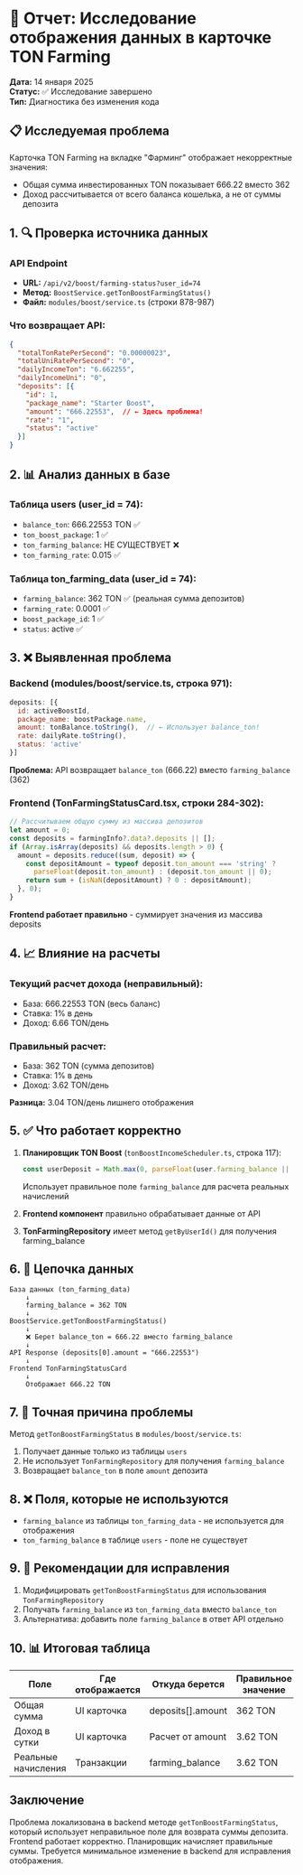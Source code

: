 # 🧪 Отчет: Исследование отображения данных в карточке TON Farming

**Дата:** 14 января 2025  
**Статус:** ✅ Исследование завершено  
**Тип:** Диагностика без изменения кода

## 📋 Исследуемая проблема
Карточка TON Farming на вкладке "Фарминг" отображает некорректные значения:
- Общая сумма инвестированных TON показывает 666.22 вместо 362
- Доход рассчитывается от всего баланса кошелька, а не от суммы депозита

## 1. 🔍 Проверка источника данных

### API Endpoint
- **URL:** `/api/v2/boost/farming-status?user_id=74`
- **Метод:** `BoostService.getTonBoostFarmingStatus()`
- **Файл:** `modules/boost/service.ts` (строки 878-987)

### Что возвращает API:
```json
{
  "totalTonRatePerSecond": "0.00000023",
  "totalUniRatePerSecond": "0",
  "dailyIncomeTon": "6.662255",
  "dailyIncomeUni": "0",
  "deposits": [{
    "id": 1,
    "package_name": "Starter Boost",
    "amount": "666.22553",  // ← Здесь проблема!
    "rate": "1",
    "status": "active"
  }]
}
```

## 2. 📊 Анализ данных в базе

### Таблица users (user_id = 74):
- `balance_ton`: 666.22553 TON ✅
- `ton_boost_package`: 1 ✅
- `ton_farming_balance`: НЕ СУЩЕСТВУЕТ ❌
- `ton_farming_rate`: 0.015 ✅

### Таблица ton_farming_data (user_id = 74):
- `farming_balance`: 362 TON ✅ (реальная сумма депозитов)
- `farming_rate`: 0.0001 ✅
- `boost_package_id`: 1 ✅
- `status`: active ✅

## 3. ❌ Выявленная проблема

### Backend (modules/boost/service.ts, строка 971):
```javascript
deposits: [{
  id: activeBoostId,
  package_name: boostPackage.name,
  amount: tonBalance.toString(),  // ← Использует balance_ton!
  rate: dailyRate.toString(),
  status: 'active'
}]
```

**Проблема:** API возвращает `balance_ton` (666.22) вместо `farming_balance` (362)

### Frontend (TonFarmingStatusCard.tsx, строки 284-302):
```javascript
// Рассчитываем общую сумму из массива депозитов
let amount = 0;
const deposits = farmingInfo?.data?.deposits || [];
if (Array.isArray(deposits) && deposits.length > 0) {
  amount = deposits.reduce((sum, deposit) => {
    const depositAmount = typeof deposit.ton_amount === 'string' ? 
      parseFloat(deposit.ton_amount) : (deposit.ton_amount || 0);
    return sum + (isNaN(depositAmount) ? 0 : depositAmount);
  }, 0);
}
```

**Frontend работает правильно** - суммирует значения из массива deposits

## 4. 📈 Влияние на расчеты

### Текущий расчет дохода (неправильный):
- База: 666.22553 TON (весь баланс)
- Ставка: 1% в день
- Доход: 6.66 TON/день

### Правильный расчет:
- База: 362 TON (сумма депозитов)
- Ставка: 1% в день  
- Доход: 3.62 TON/день

**Разница:** 3.04 TON/день лишнего отображения

## 5. ✅ Что работает корректно

1. **Планировщик TON Boost** (`tonBoostIncomeScheduler.ts`, строка 117):
   ```javascript
   const userDeposit = Math.max(0, parseFloat(user.farming_balance || '0'));
   ```
   Использует правильное поле `farming_balance` для расчета реальных начислений

2. **Frontend компонент** правильно обрабатывает данные от API

3. **TonFarmingRepository** имеет метод `getByUserId()` для получения farming_balance

## 6. 🔗 Цепочка данных

```
База данных (ton_farming_data)
    ↓
    farming_balance = 362 TON
    ↓
BoostService.getTonBoostFarmingStatus()
    ↓
    ❌ Берет balance_ton = 666.22 вместо farming_balance
    ↓
API Response (deposits[0].amount = "666.22553")
    ↓
Frontend TonFarmingStatusCard
    ↓
    Отображает 666.22 TON
```

## 7. 📌 Точная причина проблемы

Метод `getTonBoostFarmingStatus` в `modules/boost/service.ts`:
1. Получает данные только из таблицы `users`
2. Не использует `TonFarmingRepository` для получения `farming_balance`
3. Возвращает `balance_ton` в поле `amount` депозита

## 8. ❌ Поля, которые не используются

- `farming_balance` из таблицы `ton_farming_data` - не используется для отображения
- `ton_farming_balance` в таблице `users` - поле не существует

## 9. 🎯 Рекомендации для исправления

1. Модифицировать `getTonBoostFarmingStatus` для использования `TonFarmingRepository`
2. Получать `farming_balance` из `ton_farming_data` вместо `balance_ton`
3. Альтернатива: добавить поле `farming_balance` в ответ API отдельно

## 10. 📊 Итоговая таблица

| Поле | Где отображается | Откуда берется | Правильное значение | Текущее значение |
|------|------------------|----------------|---------------------|------------------|
| Общая сумма | UI карточка | deposits[].amount | 362 TON | 666.22 TON ❌ |
| Доход в сутки | UI карточка | Расчет от amount | 3.62 TON | 6.66 TON ❌ |
| Реальные начисления | Транзакции | farming_balance | 3.62 TON | 3.62 TON ✅ |

## Заключение

Проблема локализована в backend методе `getTonBoostFarmingStatus`, который использует неправильное поле для возврата суммы депозита. Frontend работает корректно. Планировщик начисляет правильные суммы. Требуется минимальное изменение в backend для исправления отображения.